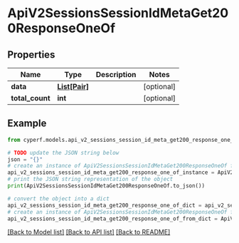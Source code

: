 # ApiV2SessionsSessionIdMetaGet200ResponseOneOf


## Properties

Name | Type | Description | Notes
------------ | ------------- | ------------- | -------------
**data** | [**List[Pair]**](Pair.md) |  | [optional] 
**total_count** | **int** |  | [optional] 

## Example

```python
from cyperf.models.api_v2_sessions_session_id_meta_get200_response_one_of import ApiV2SessionsSessionIdMetaGet200ResponseOneOf

# TODO update the JSON string below
json = "{}"
# create an instance of ApiV2SessionsSessionIdMetaGet200ResponseOneOf from a JSON string
api_v2_sessions_session_id_meta_get200_response_one_of_instance = ApiV2SessionsSessionIdMetaGet200ResponseOneOf.from_json(json)
# print the JSON string representation of the object
print(ApiV2SessionsSessionIdMetaGet200ResponseOneOf.to_json())

# convert the object into a dict
api_v2_sessions_session_id_meta_get200_response_one_of_dict = api_v2_sessions_session_id_meta_get200_response_one_of_instance.to_dict()
# create an instance of ApiV2SessionsSessionIdMetaGet200ResponseOneOf from a dict
api_v2_sessions_session_id_meta_get200_response_one_of_from_dict = ApiV2SessionsSessionIdMetaGet200ResponseOneOf.from_dict(api_v2_sessions_session_id_meta_get200_response_one_of_dict)
```
[[Back to Model list]](../README.md#documentation-for-models) [[Back to API list]](../README.md#documentation-for-api-endpoints) [[Back to README]](../README.md)


